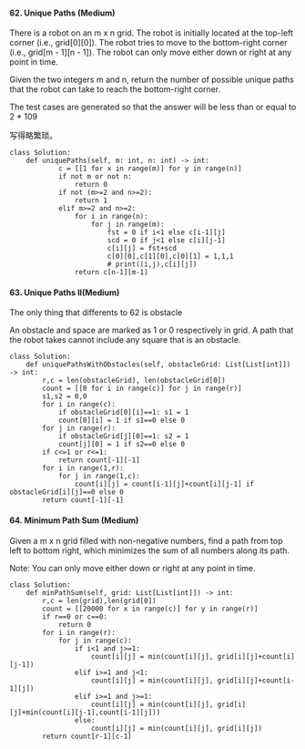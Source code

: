 #### 62. Unique Paths (Medium)

There is a robot on an m x n grid. The robot is initially located at the top-left corner (i.e., grid[0][0]). The robot tries to move to the bottom-right corner (i.e., grid[m - 1][n - 1]). The robot can only move either down or right at any point in time.

Given the two integers m and n, return the number of possible unique paths that the robot can take to reach the bottom-right corner.

The test cases are generated so that the answer will be less than or equal to 2 * 109

写得略繁琐。

````
class Solution:
    def uniquePaths(self, m: int, n: int) -> int: 
            c = [[1 for x in range(m)] for y in range(n)]
            if not m or not n:
                return 0
            if not (m>=2 and n>=2):
                return 1      
            elif m>=2 and n>=2:
                for i in range(n):
                    for j in range(m):
                        fst = 0 if i<1 else c[i-1][j]
                        scd = 0 if j<1 else c[i][j-1]                          
                        c[i][j] = fst+scd 
                        c[0][0],c[1][0],c[0][1] = 1,1,1
                        # print((i,j),c[i][j])
                return c[n-1][m-1]
````
#### 63. Unique Paths II(Medium)

The only thing that differents to 62 is obstacle

An obstacle and space are marked as 1 or 0 respectively in grid. A path that the robot takes cannot include any square that is an obstacle.

````
class Solution:
    def uniquePathsWithObstacles(self, obstacleGrid: List[List[int]]) -> int:        
        r,c = len(obstacleGrid), len(obstacleGrid[0])
        count = [[0 for i in range(c)] for j in range(r)]
        s1,s2 = 0,0
        for i in range(c):
            if obstacleGrid[0][i]==1: s1 = 1
            count[0][i] = 1 if s1==0 else 0
        for j in range(r):
            if obstacleGrid[j][0]==1: s2 = 1
            count[j][0] = 1 if s2==0 else 0
        if c<=1 or r<=1:
            return count[-1][-1]
        for i in range(1,r):
            for j in range(1,c):
                count[i][j] = count[i-1][j]+count[i][j-1] if obstacleGrid[i][j]==0 else 0
        return count[-1][-1]
````
#### 64. Minimum Path Sum (Medium)

Given a m x n grid filled with non-negative numbers, find a path from top left to bottom right, which minimizes the sum of all numbers along its path.

Note: You can only move either down or right at any point in time.

````
class Solution:
    def minPathSum(self, grid: List[List[int]]) -> int:
        r,c = len(grid),len(grid[0]) 
        count = [[20000 for x in range(c)] for y in range(r)]
        if r==0 or c==0:
            return 0    
        for i in range(r):
            for j in range(c):
                if i<1 and j>=1:
                    count[i][j] = min(count[i][j], grid[i][j]+count[i][j-1])
                elif i>=1 and j<1:
                    count[i][j] = min(count[i][j], grid[i][j]+count[i-1][j])
                elif i>=1 and j>=1:
                    count[i][j] = min(count[i][j], grid[i][j]+min(count[i][j-1],count[i-1][j]))
                else:
                    count[i][j] = min(count[i][j], grid[i][j])
        return count[r-1][c-1]
````
